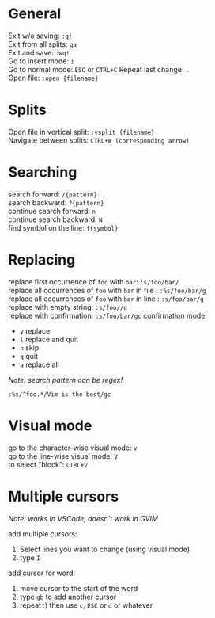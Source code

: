 # General
Exit w/o saving: `:q!`  
Exit from all splits: `qa`  
Exit and save: `:wq!`  
Go to insert mode: `i`  
Go to normal mode: `ESC` or `CTRL+C`
Repeat last change: `.`  
Open file: `:open {filename}`  

# Splits
Open file in vertical split: `:vsplit {filename}`  
Navigate between splits: `CTRL+W (corresponding arrow)`  

# Searching
search forward: `/{pattern}`  
search backward: `?{pattern}`  
continue search forward: `n`  
continue search backward: `N`  
find symbol on the line: `f{symbol}`  

# Replacing
replace first occurrence of `foo` with `bar`: `:s/foo/bar/`  
replace all occurrences of `foo` with `bar` in file : `:%s/foo/bar/g`  
replace all occurrences of `foo` with `bar` in line : `:s/foo/bar/g`  
replace with empty string: `:s/foo//g`  
replace with confirmation: `:s/foo/bar/gc` 
confirmation mode:
  - `y` replace
  - `l` replace and quit
  - `n` skip
  - `q` quit
  - `a` replace all

*Note: search pattern can be regex!*
```
:%s/^foo.*/Vim is the best/gc
```

# Visual mode
go to the character-wise visual mode: `v`  
go to the line-wise visual mode: `V`  
to select "block": `CTRL+v`  

# Multiple cursors
*Note: works in VSCode, doesn't work in GVIM*

add multiple cursors:
  1. Select lines you want to change (using visual mode)
  2. type `I`

add cursor for word:
  1. move cursor to the start of the word
  1. type `gb` to add another cursor
  1. repeat :) then use `c`, `ESC` or `d` or whatever
